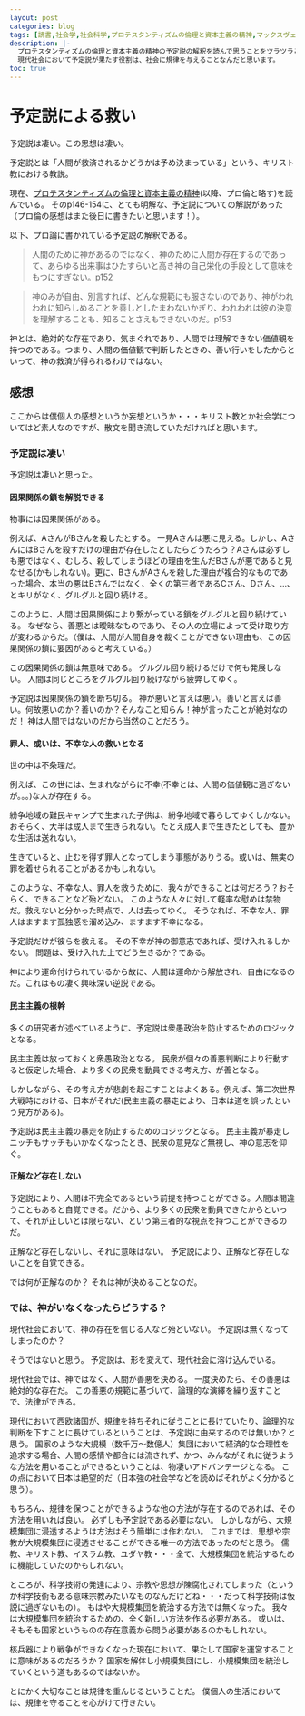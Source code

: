 ```yaml
---
layout: post
categories: blog
tags: [読書,社会学,社会科学,プロテスタンティズムの倫理と資本主義の精神,マックスヴェーバー,キリスト教,予定説]
description: |-
  プロテスタンティズムの倫理と資本主義の精神の予定説の解釈を読んで思うことをツラツラと書いてみました。
  現代社会において予定説が果たす役割は、社会に規律を与えることなんだと思います。
toc: true
---
```


# 予定説による救い

予定説は凄い。この思想は凄い。

予定説とは「人間が救済されるかどうかは予め決まっている」という、キリスト教における教説。

現在、[プロテスタンティズムの倫理と資本主義の精神](https://www.amazon.co.jp/プロテスタンティズムの倫理と資本主義の精神-岩波文庫-マックス-ヴェーバー/dp/4003420934/ref=nodl_)(以降、プロ倫と略す)を読んでいる。
そのp146-154に、とても明解な、予定説についての解説があった（プロ倫の感想はまた後日に書きたいと思います！）。

以下、プロ論に書かれている予定説の解釈である。

> 人間のために神があるのではなく、神のために人間が存在するのであって、あらゆる出来事はひたすらいと高き神の自己栄化の手段として意味をもつにすぎない。p152

> 神のみが自由、別言すれば、どんな規範にも服さないのであり、神がわれわれに知らしめることを善しとしたまわないかぎり、われわれは彼の決意を理解することも、知ることさえもできないのだ。p153

神とは、絶対的な存在であり、気まぐれであり、人間では理解できない価値観を持つのである。つまり、人間の価値観で判断したときの、善い行いをしたからといって、神の救済が得られるわけではない。

## 感想

ここからは僕個人の感想というか妄想というか・・・キリスト教とか社会学についてはど素人なのですが、散文を聞き流していただければと思います。

### 予定説は凄い

予定説は凄いと思った。

#### 因果関係の鎖を解脱できる

物事には因果関係がある。

例えば、AさんがBさんを殺したとする。
一見Aさんは悪に見える。しかし、AさんにはBさんを殺すだけの理由が存在したとしたらどうだろう？Aさんは必ずしも悪ではなく、むしろ、殺してしまうほどの理由を生んだBさんが悪であると見なせる(かもしれない)。更に、BさんがAさんを殺した理由が複合的なものであった場合、本当の悪はBさんではなく、全くの第三者であるCさん、Dさん、...、とキリがなく、グルグルと回り続ける。

このように、人間は因果関係により繋がっている鎖をグルグルと回り続けている。
なぜなら、善悪とは曖昧なものであり、その人の立場によって受け取り方が変わるからだ。（僕は、人間が人間自身を裁くことができない理由も、この因果関係の鎖に要因があると考えている。）

この因果関係の鎖は無意味である。
グルグル回り続けるだけで何も発展しない。
人間は同じところをグルグル回り続けながら疲弊してゆく。

予定説は因果関係の鎖を断ち切る。
神が悪いと言えば悪い。善いと言えば善い。何故悪いのか？善いのか？そんなこと知らん！神が言ったことが絶対なのだ！
神は人間ではないのだから当然のことだろう。

#### 罪人、或いは、不幸な人の救いとなる

世の中は不条理だ。

例えば、この世には、生まれながらに不幸(不幸とは、人間の価値観に過ぎないが。。。)な人が存在する。

紛争地域の難民キャンプで生まれた子供は、紛争地域で暮らしてゆくしかない。おそらく、大半は成人まで生きられない。たとえ成人まで生きたとしても、豊かな生活は送れない。

生きていると、止むを得ず罪人となってしまう事態がありうる。或いは、無実の罪を着せられることがあるかもしれない。

このような、不幸な人、罪人を救うために、我々ができることは何だろう？おそらく、できることなど殆どない。
このような人々に対して軽率な慰めは禁物だ。救えないと分かった時点で、人は去ってゆく。
そうなれば、不幸な人、罪人はますます孤独感を溜め込み、ますます不幸になる。

予定説だけが彼らを救える。
その不幸が神の御意志であれば、受け入れるしかない。
問題は、受け入れた上でどう生きるか？である。

神により運命付けられているから故に、人間は運命から解放され、自由になるのだ。これはもの凄く興味深い逆説である。

#### 民主主義の根幹

多くの研究者が述べているように、予定説は衆愚政治を防止するためのロジックとなる。

民主主義は放っておくと衆愚政治となる。
民衆が個々の善悪判断により行動すると仮定した場合、より多くの民衆を動員できる考え方、が善となる。

しかしながら、その考え方が悲劇を起こすことはよくある。例えば、第二次世界大戦時における、日本がそれだ(民主主義の暴走により、日本は道を誤ったという見方がある)。

予定説は民主主義の暴走を防止するためのロジックとなる。
民主主義が暴走しニッチもサッチもいかなくなったとき、民衆の意見など無視し、神の意志を仰ぐ。

#### 正解など存在しない

予定説により、人間は不完全であるという前提を持つことができる。人間は間違うこともあると自覚できる。だから、より多くの民衆を動員できたからといって、それが正しいとは限らない、という第三者的な視点を持つことができるのだ。

正解など存在しないし、それに意味はない。
予定説により、正解など存在しないことを自覚できる。

では何が正解なのか？
それは神が決めることなのだ。

### では、神がいなくなったらどうする？

現代社会において、神の存在を信じる人など殆どいない。
予定説は無くなってしまったのか？

そうではないと思う。
予定説は、形を変えて、現代社会に溶け込んでいる。

現代社会では、神ではなく、人間が善悪を決める。
一度決めたら、その善悪は絶対的な存在だ。
この善悪の規範に基づいて、論理的な演繹を繰り返すことで、法律ができる。

現代において西欧諸国が、規律を持ちそれに従うことに長けていたり、論理的な判断を下すことに長けているということは、予定説に由来するのでは無いか？と思う。
国家のような大規模（数千万〜数億人）集団において経済的な合理性を追求する場合、人間の感情や都合には流されず、かつ、みんながそれに従うような方法を用いることができるということは、物凄いアドバンテージとなる。
この点において日本は絶望的だ（日本強の社会学などを読めばそれがよく分かると思う）。

もちろん、規律を保つことができるような他の方法が存在するのであれば、その方法を用いれば良い。
必ずしも予定説である必要はない。
しかしながら、大規模集団に浸透するようは方法はそう簡単には作れない。
これまでは、思想や宗教が大規模集団に浸透させることができる唯一の方法であったのだと思う。
儒教、キリスト教、イスラム教、ユダヤ教・・・全て、大規模集団を統治するために機能していたのかもしれない。

ところが、科学技術の発達により、宗教や思想が陳腐化されてしまった（というか科学技術もある意味宗教みたいなものなんだけどね・・・だって科学技術は仮説に過ぎないもの）。
もはや大規模集団を統治する方法では無くなった。
我々は大規模集団を統治するための、全く新しい方法を作る必要がある。
或いは、そもそも国家というものの存在意義から問う必要があるのかもしれない。

核兵器により戦争ができなくなった現在において、果たして国家を運営することに意味があるのだろうか？
国家を解体し小規模集団にし、小規模集団を統治していくという道もあるのではないか。

とにかく大切なことは規律を重んじるということだ。
僕個人の生活においては、規律を守ることを心がけて行きたい。
